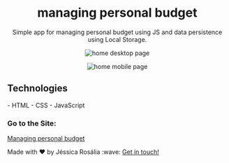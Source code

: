 <h1 align="center">managing personal budget</h1>

<p align="center">Simple app for managing personal budget using JS and data persistence using Local Storage. </p>

<p align="center">
  <img src="https://github.com/jessicarf18/app-orcamento-pessoal/blob/master/images/assets-readme/screencapture-jessicarf18-github-io-app-orcamento-pessoal-index-html-2020-11-14-19_28_51.png" alt="home desktop page">
</p>
  
<p align="center">
  <img src="https://github.com/jessicarf18/app-orcamento-pessoal/blob/master/images/assets-readme/screencapture-jessicarf18-github-io-app-orcamento-pessoal-index-html-2020-11-14-19_30_58.png" alt="home mobile page">
</p>
  
<h2>Technologies</h2>
- HTML
- CSS
- JavaScript

<h3> Go to the Site: </h3> <a href="https://jessicarf18.github.io/app-orcamento-pessoal/">Managing personal budget</a>

<p>Made with ♥ by Jéssica Rosália :wave: <a href="https://www.linkedin.com/in/j%C3%A9ssica-ros%C3%A1lia-fernandes-310899133/" target=_blank"> Get in touch! </a> </p>


